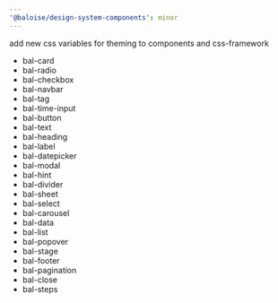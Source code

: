 ```yaml
---
'@baloise/design-system-components': minor
---
```


add new css variables for theming to components and css-framework

- bal-card
- bal-radio
- bal-checkbox
- bal-navbar
- bal-tag
- bal-time-input
- bal-button
- bal-text
- bal-heading
- bal-label
- bal-datepicker
- bal-modal
- bal-hint
- bal-divider
- bal-sheet
- bal-select
- bal-carousel
- bal-data
- bal-list
- bal-popover
- bal-stage
- bal-footer
- bal-pagination
- bal-close
- bal-steps
